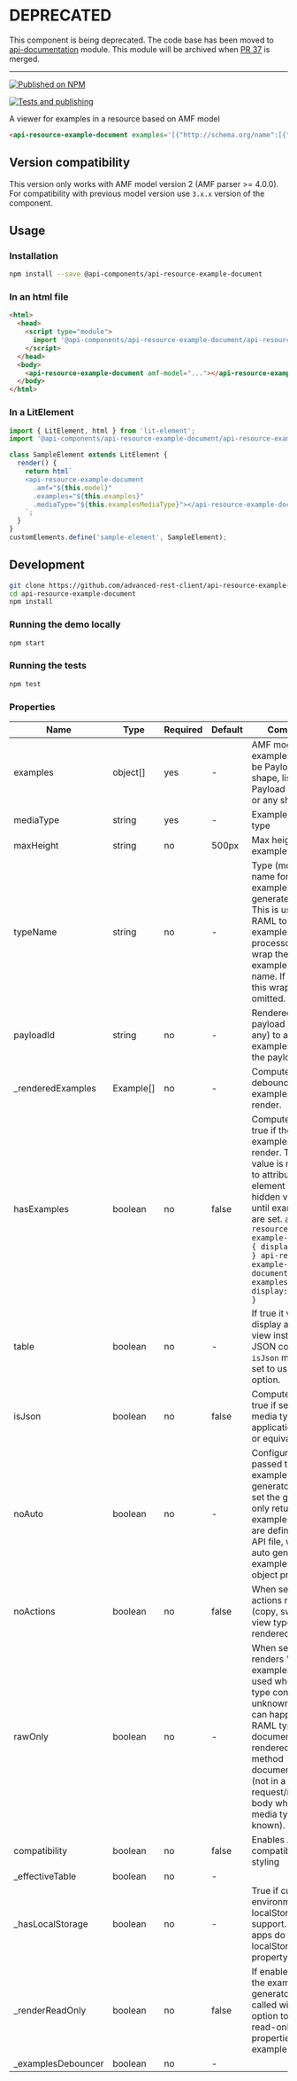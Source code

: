 # DEPRECATED

This component is being deprecated. The code base has been moved to [api-documentation](https://github.com/advanced-rest-client/api-documentation) module. This module will be archived when [PR 37](https://github.com/advanced-rest-client/api-documentation/pull/37) is merged.

-----

[![Published on NPM](https://img.shields.io/npm/v/@api-components/api-resource-example-document.svg)](https://www.npmjs.com/package/@api-components/api-resource-example-document)

[![Tests and publishing](https://github.com/advanced-rest-client/api-resource-example-document/actions/workflows/deployment.yml/badge.svg)](https://github.com/advanced-rest-client/api-resource-example-document/actions/workflows/deployment.yml)

A viewer for examples in a resource based on AMF model

```html
<api-resource-example-document examples='[{"http://schema.org/name":[{"@value":"Example1"}],"http://raml.org/vocabularies/document#value":[{"@value":"{{\n    \"value\":true}"}]}]'></api-resource-example-document>
```

## Version compatibility

This version only works with AMF model version 2 (AMF parser >= 4.0.0).
For compatibility with previous model version use `3.x.x` version of the component.

## Usage

### Installation

```sh
npm install --save @api-components/api-resource-example-document
```

### In an html file

```html
<html>
  <head>
    <script type="module">
      import '@api-components/api-resource-example-document/api-resource-example-document.js';
    </script>
  </head>
  <body>
    <api-resource-example-document amf-model="..."></api-resource-example-document>
  </body>
</html>
```

### In a LitElement

```js
import { LitElement, html } from 'lit-element';
import '@api-components/api-resource-example-document/api-resource-example-document.js';

class SampleElement extends LitElement {
  render() {
    return html`
    <api-resource-example-document
      .amf="${this.model}"
      .examples="${this.examples}"
      .mediaType="${this.examplesMediaType}"></api-resource-example-document>
    `;
  }
}
customElements.define('sample-element', SampleElement);
```

## Development

```sh
git clone https://github.com/advanced-rest-client/api-resource-example-document
cd api-resource-example-document
npm install
```

### Running the demo locally

```sh
npm start
```

### Running the tests

```sh
npm test
```

### Properties
| Name               | Type      | Required | Default | Comment                                                                                                                                                                                                                                                                         |
|--------------------|-----------|----------|---------|---------------------------------------------------------------------------------------------------------------------------------------------------------------------------------------------------------------------------------------------------------------------------------|
| examples           | object[]  | yes      | -       | AMF model for examples. It can be Payload shape, list of Payload shapes, or any shape.                                                                                                                                                                                          |
| mediaType          | string    | yes      | -       | Examples media type                                                                                                                                                                                                                                                             |
| maxHeight          | string    | no       | 500px   | Max height of the example panel                                                                                                                                                                                                                                            |
| typeName           | string    | no       | -       | Type (model) name for which examples are generated for. This is used by RAML to XML examples processor to wrap the example in type name. If missing this wrapping is omitted.                                                                                                   |
| payloadId          | string    | no       | -       | Rendered payload ID (if any) to associate examples with the payload.                                                                                                                                                                                                            |
| _renderedExamples  | Example[] | no       | -       | Computed in a debouncer examples to render.                                                                                                                                                                                                                                     |
| hasExamples        | boolean   | no       | false   | Computed value, true if there are examples to render. This value is reflected to attribute so the element can be hidden via CSS until examples are set. ```api-resource-example-document { display: none; } api-resource-example-document[has-examples] { display: block; } ``` |
| table              | boolean   | no       | -       | If true it will display a table view instead of JSON code. `isJson` must be set to use this option.                                                                                                                                                                             |
| isJson             | boolean   | no       | false   | Computed value, true if selected media type is application/json or equivalent.                                                                                                                                                                                                  |
| noAuto             | boolean   | no       | -       | Configuration passed to example generator. When set the generator only returns examples that are defined in API file, without auto generating examples from object properties.                                                                                                  |
| noActions          | boolean   | no       | false   | When set the actions row (copy, switch view type) is not rendered.                                                                                                                                                                                                              |
| rawOnly            | boolean   | no       | -       | When set it only renders "raw" examples. To be used when media type context is unknown. This can happen if RAML type document is rendered outside method documentation (not in a request/response body when media type is known).                                               |
| compatibility      | boolean   | no       | false   | Enables Anypoint compatibility styling                                                                                                                                                                                                                                          |
| _effectiveTable    | boolean   | no       | -       |                                                                                                                                                                                                                                                                                 |
| _hasLocalStorage   | boolean   | no       | -       | True if current environment has localStorage support. Chrome apps do not have localStorage property.                                                                                                                                                                            |
| _renderReadOnly    | boolean   | no       | false   | If enabled then the example generator will be called with this option to add read-only properties to the example                                                                                                                                                                |
| _examplesDebouncer | boolean   | no       | -       |                                                                                                                                                                                                                                                                                 |




